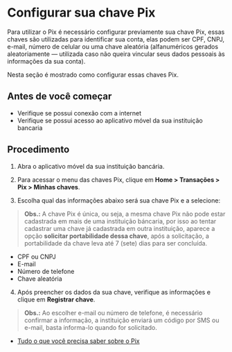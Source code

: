 ﻿# Configurar sua chave Pix

Para utilizar o Pix é necessário configurar previamente sua chave Pix, essas chaves são utilizadas para identificar sua conta, elas podem ser CPF, CNPJ, e-mail, número de celular ou uma chave aleatória (alfanuméricos gerados aleatoriamente — utilizada caso não queira vincular seus dados pessoais às informações da sua conta). 

Nesta seção é mostrado como configurar essas chaves Pix.

## Antes de você começar
- Verifique se possui conexão com a internet
- Verifique se possui acesso ao aplicativo móvel da sua instituição bancaria
  
## Procedimento
1. Abra o aplicativo móvel da sua instituição bancária.
2. Para acessar o menu das chaves Pix, clique em **Home > Transações > Pix > Minhas chaves**.

3. Escolha qual das informações abaixo será sua chave Pix e a selecione:
   
> **Obs.:** A chave Pix é única, ou seja, a mesma chave Pix não pode estar cadastrada em mais de uma instituição báncaria, por isso ao tentar cadastrar uma chave já cadastrada em outra instituição, aparece a opção **solicitar portabilidade dessa chave**, após a solicitação, a portabilidade da chave leva até 7 (sete) dias para ser concluída.

- CPF ou CNPJ
- E-mail
- Número de telefone
- Chave aleatória
  
4.  Após preencher os dados da sua chave, verifique as informações e clique em **Registrar chave**. 
  
> **Obs.:** Ao escolher e-mail ou número de telefone, é necessário confirmar a informação, a instituição enviará um código por SMS ou e-mail, basta informa-lo quando for solicitado. 


  - [Tudo o que você precisa saber sobre o Pix](tudo-o-que-você-precisa-saber-sobre-o-Pix.md)

  
